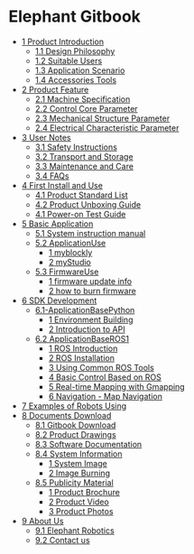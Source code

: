 # Elephant Gitbook

* [1 Product Introduction](1-ProductIntroduction/README.md)
  * [1.1 Design Philosophy](1-ProductIntroduction/myagvPI/1.1-DesignPhilosophy.md)
  * [1.2 Suitable Users](1-ProductIntroduction/myagvPI/1.2-SuitableUsers.md)
  * [1.3 Application Scenario](1-ProductIntroduction/myagvPI/1.3-ApplicationScenario.md)
  * [1.4 Accessories Tools](1-ProductIntroduction/myagvPI/1.4-AccessoriesTools.md)
* [2 Product Feature](2-ProductFeature/README.md)
  * [2.1 Machine Specification](2-ProductFeature/2.1-MachineSpecification.md)
  * [2.2 Control Core Parameter](2-ProductFeature/2.2-ControlCoreParameter.md)
  * [2.3 Mechanical Structure Parameter](2-ProductFeature/2.3-MechanicalStructureParameter.md)
  * [2.4 Electrical Characteristic Parameter](2-ProductFeature/2.4-ElectricalCharacteristicParameter.md)
* [3 User Notes]()
  * [3.1 Safety Instructions](3-UserNotes/myagvPI/3.1-SafetyInstruction.md)
  * [3.2 Transport and Storage](3-UserNotes/myagvPI/3.2-TransportandStorage.md)
  * [3.3 Maintenance and Care](3-UserNotes/myagvPI/3.3-MaintenanceandCare.md)
  * [3.4 FAQs](3-UserNotes/myagvPI/3.4-FAQs.md)
* [4 First Install and Use](4-FirstInstallAndUse/README.md)
  * [4.1 Product Standard List](4-FirstInstallAndUse/myagvPI/4.1.1-ProductStandardList.md)
  * [4.2 Product Unboxing Guide](4-FirstInstallAndUse/myagvPI/4.1.2-ProductUnboxingGuide.md)
  * [4.1 Power-on Test Guide](4-FirstInstallAndUse/myagvPI/4.1.3-PowerOnDetectionGuide.md)
* [5 Basic Application](5-BasicApplication/README.md)
  * [5.1 System instruction manual](5-BasicApplication/5.1-SystemInstructionManual/myagvPI/5.1-SystemInstructionManual.md)
  * [5.2 ApplicationUse]()
    * [1 myblockly](5-BasicApplication/5.2-ApplicationUse/5.2.1-myblockly/pi/README.md)
    * [2 myStudio](5-BasicApplication/5.2-ApplicationUse/5.2.2-mystudio/pi/README.md)
  * [5.3 FirmwareUse]()
    * [1 firmware update info](5-BasicApplication/5.3-FirmwareUse/myagvPI/5.3.1-FirmwareUpdateInfo.md)
    * [2 how to burn firmware](5-BasicApplication/5.3-FirmwareUse/myagvPI/5.3.2-HowToBurnFirmware.md)
* [6 SDK Development](6-SDKDevelopment/README.md)
  * [6.1-ApplicationBasePython](6-SDKDevelopment/6.1-ApplicationBasePython/README.md)
    * [1 Environment Building](6-SDKDevelopment/6.1-ApplicationBasePython/myagvPI/6.1.1-download.md)
    * [2 Introduction to API](6-SDKDevelopment/6.1-ApplicationBasePython/myagvPI/6.1.2-API.md)
  * [6.2 ApplicationBaseROS1](6-SDKDevelopment/6.2-ApplicationBaseROS1/README.md)
    * [1 ROS Introduction](6-SDKDevelopment/6.2-ApplicationBaseROS1/myagvPI/6.2.1-ROS_Introduction.md)
    * [2 ROS Installation](6-SDKDevelopment/6.2-ApplicationBaseROS1/myagvPI/6.2.2-ROS_Installation.md)
    * [3 Using Common ROS Tools](6-SDKDevelopment/6.2-ApplicationBaseROS1/myagvPI/6.2.3-Using_Common_ROS_Tools.md)
    * [4 Basic Control Based on ROS](6-SDKDevelopment/6.2-ApplicationBaseROS1/myagvPI/6.2.4-Basic_Control_Based_on_ROS.md)
    * [5 Real-time Mapping with Gmapping](6-SDKDevelopment/6.2-ApplicationBaseROS1/myagvPI/6.2.5-Real-time_Mapping_with_Gmapping.md)
    * [6 Navigation - Map Navigation](6-SDKDevelopment/6.2-ApplicationBaseROS1/myagvPI/6.2.6-Navigation-Map_Navigation.md)
* [7 Examples of Robots Using](7-ExampleRobotsUsing/README.md)
* [8 Documents Download](8-FilesDownload/README.md)
  * [8.1 Gitbook Download]()
  * [8.2 Product Drawings](8-FilesDownload/8.2-ProductDrawings/myagvPI/8.2-productBrochure.md.md)
  * [8.3 Software Documentation](8-FilesDownload/8.3-SoftwareDocumentation/myagPI/8.3-softwareSource.md)
  * [8.4 System Information](8-FilesDownload/8.4-SystemInformation/README.md)
    * [1 System Image](8-FilesDownload/8.4-SystemInformation/myagvPI/8.4.1-System_Image.md)
    * [2 Image Burning](8-FilesDownload/8.4-SystemInformation/myagvPI/8.4.2-Image_Burning.md)
  * [8.5 Publicity Material]()
    * [1 Product Brochure]()
    * [2 Product Video]()
    * [3 Product Photos]()
* [9 About Us](9-AboutUs/README.md)
  * [9.1 Elephant Robotics](9-AboutUs/9.1_company.md)
  * [9.2 Contact us](9-AboutUs/9.2_contact.md)

